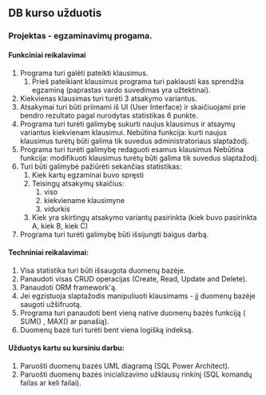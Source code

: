 ## DB kurso užduotis

### Projektas - egzaminavimų progama.

#### Funkciniai reikalavimai
1. Programa turi galėti pateikti klausimus.
   1. Prieš pateikiant klausimus programa turi paklausti kas sprendžia egzaminą (paprastas
      vardo suvedimas yra užtektinai).
2. Kiekvienas klausimas turi turėti 3 atsakymo variantus.
3. Atsakymai turi būti priimami iš UI (User Interface) ir skaičiuojami prie bendro rezultato pagal
   nurodytas statistikas 6 punkte.
4. Programa turi turėti galimybę sukurti naujus klausimus ir atsaymų variantus kiekvienam
   klausimui.
   Nebūtina funkcija: kurti naujus klausimus turėtų būti galima tik suvedus
   administratoriaus slaptažodį.
5. Programa turi turėti galimybę redaguoti esamus klausimus
   Nebūtina funkcija: modifikuoti klausimus turėtų būti galima tik suvedus slaptažodį.
6. Turi būti galimybė pažiūrėti sekančias statistikas:
   1. Kiek kartų egzaminai buvo spręsti
   2. Teisingų atsakymų skaičius:
      1. viso
      2. kiekviename klausimyne
      3. vidurkis
   3. Kiek yra skirtingų atsakymo variantų pasirinkta (kiek buvo pasirinkta A, kiek B, kiek C)
7. Programa turi turėti galimybę būti išsijungti baigus darbą.

#### Techniniai reikalavimai:
1. Visa statistika turi būti išsaugota duomenų bazėje.
2. Panaudoti visas CRUD operacijas (Create, Read, Update and Delete).
3. Panaudoti ORM framework'ą.
4. Jei egzistuoja slaptažodis manipuliuoti klausimams - jį duomenų bazėje saugoti užšifruotą.
5. Programa turi panaudoti bent vieną native duomenų bazės funkciją ( SUM() , MAX() ar
   panašią).
6. Duomenų bazė turi turėti bent viena logišką indeksą.

#### Užduotys kartu su kursiniu darbu:
1. Paruošti duomenų bazės UML diagramą (SQL Power Architect).
2. Paruošti duomenų bazės inicializavimo užklausų rinkinį (SQL komandų failas ar keli failai).